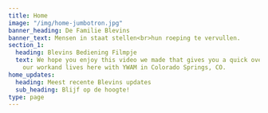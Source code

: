 ```yaml
---
title: Home
image: "/img/home-jumbotron.jpg"
banner_heading: De Familie Blevins
banner_text: Mensen in staat stellen<br>hun roeping te vervullen.
section_1:
  heading: Blevins Bediening Filmpje
  text: We hope you enjoy this video we made that gives you a quick overview<br>of
    our workand lives here with YWAM in Colorado Springs, CO.
home_updates:
  heading: Meest recente Blevins updates
  sub_heading: Blijf op de hoogte!
type: page
---
```

